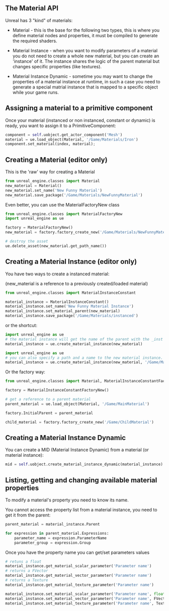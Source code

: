 The Material API
----------------

Unreal has 3 "kind" of materials:

* Material - this is the base for the following two types, this is where you define material nodes and properties, it must be compiled to generate the required shaders.

* Material Instance - when you want to modify parameters of a material you do not need to create a whole new material, but you can create an 'instance' of it. The instance shares the logic of the parent material but changes specific properties (like textures).

* Material Instance Dynamic - sometime you may want to change the properties of a material instance at runtime, in such a case you need to generate a special matrial instance that is mapped to a specific object while your game runs.

Assigning a material to a primitive component
---------------------------------------------

Once your material (instanced or non instanced, constant or dynamic) is ready, you want to assign it to a PrimitiveComponent:


```python
component = self.uobject.get_actor_component('Mesh')
material = ue.load_object(Material, '/Game/Materials/Iron')
component.set_material(index, material);
```

Creating a Material (editor only)
---------------------------------

This is the 'raw' way for creating a Material

```python
from unreal_engine.classes import Material
new_material = Material()
new_material.set_name('New Funny Material')
new_material.save_package('/Game/Materials/NewFunnyMaterial')
```

Even better, you can use the MaterialFactoryNew class

```python
from unreal_engine.classes import MaterialFactoryNew
import unreal_engine as ue

factory = MaterialFactoryNew()
new_material = factory.factory_create_new('/Game/Materials/NewFunnyMaterial')

# destroy the asset
ue.delete_asset(new_material.get_path_name())
```

Creating a Material Instance (editor only)
------------------------------------------

You have two ways to create a instanced material:

(new_material is a reference to a previously created/loaded material)

```python
from unreal_engine.classes import MaterialInstanceConstant

material_instance = MaterialInstanceConstant()
material_instance.set_name('New Funny Material Instance')
material_instance.set_material_parent(new_material)
material_instance.save_package('/Game/Materials/instanced')
```

or the shortcut:

```python
import unreal_engine as ue
# the material instance will get the name of the parent with the _inst suffix
material_instance = ue.create_material_instance(new_material)
```

```python
import unreal_engine as ue
# you can also specify a path and a name to the new material instance.
material_instance = ue.create_material_instance(new_material, '/Game/Materials/', 'New Funny Material Instance')
```


Or the factory way:

```python
from unreal_engine.classes import Material, MaterialInstanceConstantFactoryNew

factory = MaterialInstanceConstantFactoryNew()

# get a reference to a parent material
parent_material = ue.load_object(Material, '/Game/MainMaterial')

factory.InitialParent = parent_material

child_material = factory.factory_create_new('/Game/ChildMaterial')
```

Creating a Material Instance Dynamic
------------------------------------

You can create a MID (Material Instance Dynamic) from a material (or material instance):

```python
mid = self.uobject.create_material_instance_dynamic(material_instance)
```


Listing, getting and changing available material properties
-----------------------------------------------------------

To modify a material's property you need to know its name.

You cannot access the property list from a material instance, you need to get it from the parent:

```python
parent_material = material_instance.Parent

for expression in parent_material.Expressions:
    parameter_name = expression.ParameterName
    parameter_group = expression.Group
```


Once you have the property name you can get/set parameters values

```py
# retuns a float
material_instance.get_material_scalar_parameter('Parameter name')
# returns a FVector
material_instance.get_material_vector_parameter('Parameter name')
# returns a Texture
material_instance.get_material_texture_parameter('Parameter name')

material_instance.set_material_scalar_parameter('Parameter name', float)
material_instance.set_material_vector_parameter('Parameter name', FVector)
material_instance.set_material_texture_parameter('Parameter name', Texture)
```
